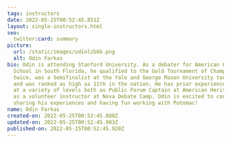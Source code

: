 ```yaml
---
tags: instructors
date: 2022-05-25T00:52:45.851Z
layout: single-instructors.html
seo:
  twitter:card: summary
picture:
  url: /static/images/odinlzbbb.png
  alt: Odin Farkas
bio: Odin is attending Stanford University. As a debater for American Heritage
  School in South Florida, he qualified to the Gold Tournament of Champions
  twice, was a Semifinalist at the Yale and George Mason University tournaments,
  and was ranked as high as 11th in the nation. He has prior experience coaching
  at a variety of levels both as Public Forum Captain at American Heritage and
  as a volunteer instructor at Nova Debate Camp. Odin is excited to continue
  sharing his experiences and having fun working with Potomac!
name: Odin Farkas
created-on: 2022-05-25T00:52:45.888Z
updated-on: 2022-05-25T00:52:45.903Z
published-on: 2022-05-25T00:52:45.920Z
---
```

